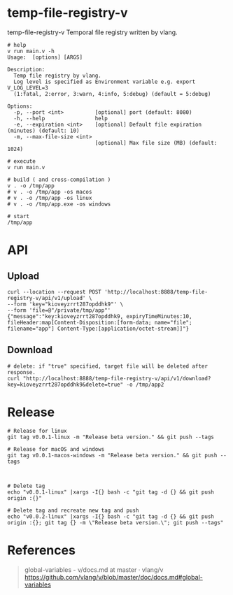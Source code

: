 # temp-file-registry-v

temp-file-registry-v Temporal file registry written by vlang.

```
# help
v run main.v -h
Usage:  [options] [ARGS]

Description:
  Temp file registry by vlang.
  Log level is specified as Environment variable e.g. export V_LOG_LEVEL=3
  (1:fatal, 2:error, 3:warn, 4:info, 5:debug) (default = 5:debug)

Options:
  -p, --port <int>          [optional] port (default: 8080)
  -h, --help                help
  -e, --expiration <int>    [optional] Default file expiration (minutes) (default: 10)
  -m, --max-file-size <int>
                            [optional] Max file size (MB) (default: 1024)

# execute
v run main.v

# build ( and cross-compilation )
v . -o /tmp/app
# v . -o /tmp/app -os macos
# v . -o /tmp/app -os linux
# v . -o /tmp/app.exe -os windows

# start
/tmp/app
```

# API

## Upload

```
curl --location --request POST 'http://localhost:8888/temp-file-registry-v/api/v1/upload' \
--form 'key="kioveyzrrt287opddhk9"' \
--form 'file=@"/private/tmp/app"'
{"message":"key:kioveyzrrt287opddhk9, expiryTimeMinutes:10, fileHeader:map[Content-Disposition:[form-data; name="file"; filename="app"] Content-Type:[application/octet-stream]]"}
```

## Download

```
# delete: if "true" specified, target file will be deleted after response.
curl "http://localhost:8888/temp-file-registry-v/api/v1/download?key=kioveyzrrt287opddhk9&delete=true" -o /tmp/app2
```

# Release

```
# Release for linux
git tag v0.0.1-linux -m "Release beta version." && git push --tags

# Release for macOS and windows
git tag v0.0.1-macos-windows -m "Release beta version." && git push --tags



# Delete tag
echo "v0.0.1-linux" |xargs -I{} bash -c "git tag -d {} && git push origin :{}"

# Delete tag and recreate new tag and push
echo "v0.0.2-linux" |xargs -I{} bash -c "git tag -d {} && git push origin :{}; git tag {} -m \"Release beta version.\"; git push --tags"
```


# References

> global-variables - v/docs.md at master · vlang/v  
> https://github.com/vlang/v/blob/master/doc/docs.md#global-variables  

